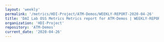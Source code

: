 ```yaml
---
layout: 'weekly'
permalink: '/metrics/HDI-Project/ATM-Demos/WEEKLY-REPORT-2020-04-26'
title: 'DAI Lab OSS Metrics Metrics report for ATM-Demos | WEEKLY-REPORT-2020-04-26'
organization: 'HDI-Project'
repository: 'ATM-Demos'
current_date: '2020-04-26'
---
```

